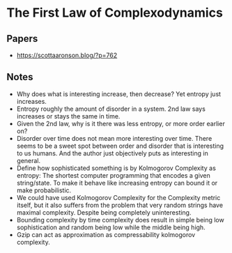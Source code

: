 # The First Law of Complexodynamics

## Papers

- https://scottaaronson.blog/?p=762

## Notes

- Why does what is interesting increase, then decrease? Yet entropy just increases.
- Entropy roughly the amount of disorder in a system. 2nd law says increases or stays the same in time.
- Given the 2nd law, why is it there was less entropy, or more order earlier on?
- Disorder over time does not mean more interesting over time. There seems to be a sweet spot between order and disorder that is interesting to us humans. And the author just objectively puts as interesting in general.
- Define how sophisticated something is by Kolmogorov Complexity as entropy: The shortest computer programming that encodes a given string/state. To make it behave like increasing entropy can bound it or make probabilistic.
- We could have used Kolmogorov Complexity for the Complexity metric itself, but it also suffers from the problem that very random strings have maximal complexity. Despite being completely uninteresting.  
- Bounding complexity by time complexity does result in simple being low sophistication and random being low while the middle being high.
- Gzip can act as approximation as compressability kolmogorov complexity.